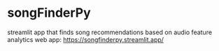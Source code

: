 # songFinderPy
 streamlit app that finds song recommendations based on audio feature analytics
 web app: https://songfinderpy.streamlit.app/
